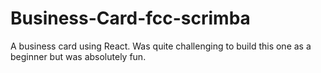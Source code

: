 # Business-Card-fcc-scrimba
A business card using React. Was quite challenging to build this one as a beginner but was absolutely fun. 
